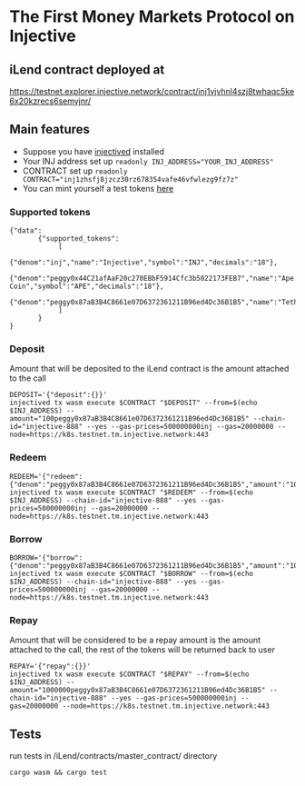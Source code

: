 # The First Money Markets Protocol on Injective


## iLend contract deployed at 
https://testnet.explorer.injective.network/contract/inj1vjvhnl4szj8twhaqc5ke6x20kzrecs6semyjnr/

## Main features

- Suppose you have [injectived](https://docs.injective.network/develop/guides/cosmwasm-dapps/Your_first_contract_on_injective#install-injectived) installed
- Your INJ address set up `readonly INJ_ADDRESS="YOUR_INJ_ADDRESS"` 
- CONTRACT set up `readonly CONTRACT="inj1zhsfj8jzcz30rz678354vafe46vfwlezg9fz7z"`
- You can mint yourself a test tokens [here](https://testnet.faucet.injective.network/)


### Supported tokens 

```
{"data":
       {"supported_tokens":
            [
                {"denom":"inj","name":"Injective","symbol":"INJ","decimals":"18"},
                {"denom":"peggy0x44C21afAaF20c270EBbF5914Cfc3b5022173FEB7","name":"Ape Coin","symbol":"APE","decimals":"18"},
                {"denom":"peggy0x87aB3B4C8661e07D6372361211B96ed4Dc36B1B5","name":"Tether","symbol":"USDT","decimals":"6"}
            ]
       }
}
```



### Deposit 
Amount that will be deposited to the iLend contract is the amount attached to the call
```
DEPOSIT='{"deposit":{}}'
injectived tx wasm execute $CONTRACT "$DEPOSIT" --from=$(echo $INJ_ADDRESS) --amount="100peggy0x87aB3B4C8661e07D6372361211B96ed4Dc36B1B5" --chain-id="injective-888" --yes --gas-prices=500000000inj --gas=20000000 --node=https://k8s.testnet.tm.injective.network:443
```

### Redeem

```
REDEEM='{"redeem":{"denom":"peggy0x87aB3B4C8661e07D6372361211B96ed4Dc36B1B5","amount":"100"}}'
injectived tx wasm execute $CONTRACT "$REDEEM" --from=$(echo $INJ_ADDRESS) --chain-id="injective-888" --yes --gas-prices=500000000inj --gas=20000000 --node=https://k8s.testnet.tm.injective.network:443
```

### Borrow

```
BORROW='{"borrow":{"denom":"peggy0x87aB3B4C8661e07D6372361211B96ed4Dc36B1B5","amount":"10000"}}'
injectived tx wasm execute $CONTRACT "$BORROW" --from=$(echo $INJ_ADDRESS) --chain-id="injective-888" --yes --gas-prices=500000000inj --gas=20000000 --node=https://k8s.testnet.tm.injective.network:443
```

### Repay


Amount that will be considered to be a repay amount is the amount attached to the call, the rest of the tokens will be returned back to user

```
REPAY='{"repay":{}}'
injectived tx wasm execute $CONTRACT "$REPAY" --from=$(echo $INJ_ADDRESS) --amount="1000000peggy0x87aB3B4C8661e07D6372361211B96ed4Dc36B1B5" --chain-id="injective-888" --yes --gas-prices=500000000inj --gas=20000000 --node=https://k8s.testnet.tm.injective.network:443
```

## Tests

run tests in /iLend/contracts/master_contract/ directory
```
cargo wasm && cargo test
```


